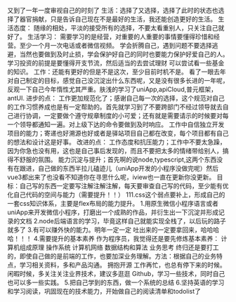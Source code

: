 又到了一年一度审视自己的时刻了
生活：选择了又选择，选择了此时的状态也选择了器官捐献，只是告诉自己现在不是最好的生活，我还能创造更好的生活。
     生活态度：
     随缘的相处，平淡的接受所有的选择，不要太看重别人，只关注自己就好了。
     生活学习：
     需要学习的是经营，对重要的人重要的事情要懂得珍惜和经营。至少一个月一次电话或者微信视频。
     学会折腾自己，遇到问题不要选择逃避，当然也要做到及时止损，学会保护好自己的同时也要能力保护好爱自己的人。
     学习投资的前提是要懂得开支节流，然后适当的去尝试理财 可以尝试看一些基金的知识。
工作：还能有更好的但是不是这次，至少目前时机不是。
      看了一眼去年对自己制定的目标，感觉自己没沉淀出什么东西呢，又是没有很多长进的一年呢，反观一下自己今年惰性尤其严重。肤浅的学习了uniApp,apiCloud,普元框架，antUI.
      进步的点：
      工作更加规范化了；感谢自己每一次的选择，这个规范对自己的工作习惯养成也是有一定帮助的。首先就学习到了不要跨部门不经过领导就去自己进行协调，一定要做个遵守规章制度的小可爱；还有就是需要请示的时候要对每一个领导都通知一遍。对上级下达的命令要做到及时响应。
      工作中自信独立开发项目的能力；寄递也好溯源也好或者是驿站项目自己都在改变，每个项目都有自己的想法和设计这是好事。
      改进的点：
      工作态度和抗压能力；工作中不要太急躁，因为你急也没有用，这也是自己事后发现的，而且不要把太多的情绪带给别人，搞得不舒服的氛围。
      能力沉淀与提升；首先啊的说node,typescript,这两个东西没有在跟进，自己做的东西半拉儿磕迹儿（uniApp开发的小程序没做完呢）然后vue3都出来了也没看不知道你在寻思什么呢，iview也一直在更新你没更新。
      目标：自己写的东西一定要写注解注解注解，每天要审查自己写的代码，至少能有优化自己代码的空间与能力（需要提升！！）
      111.css这个弱点要补上，形成自己的一套css知识体系，主要是flex布局的能力提升。
      1.用原生微信小程序语言或者uniApp来开发微信小程序，打磨出一个成熟的作品，并衍生出一下沉淀并形成记录的文档
      2.node后端语言的学习，毕竟这样自己就能实现全栈了，以后玩的路子就多了
      3.有可以赚外快的能力。明年一定一定 吐出来的一定要拿回来，哈哈哈哈！！！
      4.需要提升的基本素养
               作为程序员，我觉得还是要先修炼基本素养：
               计算机组成原理
               操作系统
               计算机网络
               数据结构和算法
          业务思考
               终归还是要打工的，即使自己做的是前端的工作，也要加深业务理解。方法：根据自己的业务特点，学习相关资料，多和产品沟通。
          拥抱开源
               工作再忙，也总有停下来的时候。闲暇时候，多关注关注业界技术，建议多逛逛 Github，学习一些技术，同时自己也可以多一些实践。
      5.把自己学到的东西，做一个系统的总结
      6.坚持英语的学习和学习阅读，巩固现在的技术能力，开始做自己的阅读清单和todolist了
